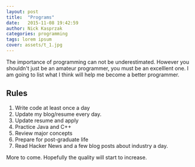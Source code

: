 ```yaml
---
layout: post
title:  "Programs"
date:   2015-11-08 19:42:59
author: Nick Kasprzak
categories: programming
tags: lorem ipsum
cover: assets/t_1.jpg
---
```


The importance of programming can not be underestimated. However you shouldn't just be an amateur programmer, you must be an excelllent one. I am going to list what I think will help me become a better programmer. 

## Rules

1. Write code at least once a day
2. Update my blog/resume every day.
3. Update resume and apply 
4. Practice Java and C++
5. Review major concepts
6. Prepare for post-graduate life
7. Read Hacker News and a few blog posts about industry a day. 

More to come. Hopefully the quality will start to increase. 
